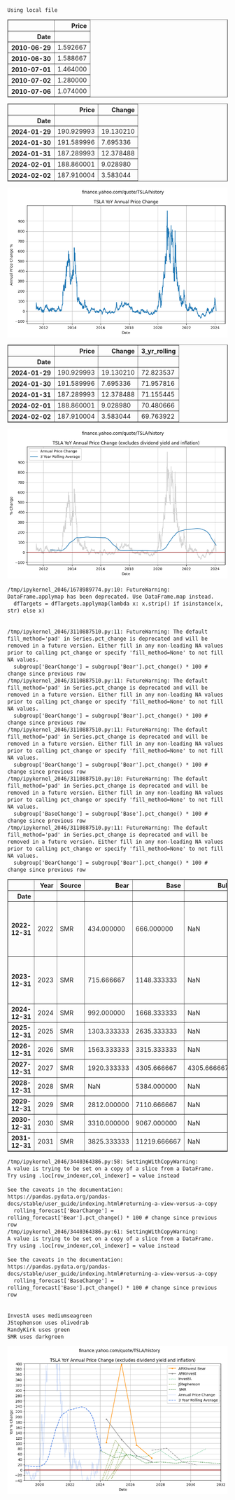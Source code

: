     Using local file





<div>
<style scoped>
    .dataframe tbody tr th:only-of-type {
        vertical-align: middle;
    }

    .dataframe tbody tr th {
        vertical-align: top;
    }

    .dataframe thead th {
        text-align: right;
    }
</style>
<table border="1" class="dataframe">
  <thead>
    <tr style="text-align: right;">
      <th></th>
      <th>Price</th>
    </tr>
    <tr>
      <th>Date</th>
      <th></th>
    </tr>
  </thead>
  <tbody>
    <tr>
      <th>2010-06-29</th>
      <td>1.592667</td>
    </tr>
    <tr>
      <th>2010-06-30</th>
      <td>1.588667</td>
    </tr>
    <tr>
      <th>2010-07-01</th>
      <td>1.464000</td>
    </tr>
    <tr>
      <th>2010-07-02</th>
      <td>1.280000</td>
    </tr>
    <tr>
      <th>2010-07-06</th>
      <td>1.074000</td>
    </tr>
  </tbody>
</table>
</div>






<div>
<style scoped>
    .dataframe tbody tr th:only-of-type {
        vertical-align: middle;
    }

    .dataframe tbody tr th {
        vertical-align: top;
    }

    .dataframe thead th {
        text-align: right;
    }
</style>
<table border="1" class="dataframe">
  <thead>
    <tr style="text-align: right;">
      <th></th>
      <th>Price</th>
      <th>Change</th>
    </tr>
    <tr>
      <th>Date</th>
      <th></th>
      <th></th>
    </tr>
  </thead>
  <tbody>
    <tr>
      <th>2024-01-29</th>
      <td>190.929993</td>
      <td>19.130210</td>
    </tr>
    <tr>
      <th>2024-01-30</th>
      <td>191.589996</td>
      <td>7.695336</td>
    </tr>
    <tr>
      <th>2024-01-31</th>
      <td>187.289993</td>
      <td>12.378488</td>
    </tr>
    <tr>
      <th>2024-02-01</th>
      <td>188.860001</td>
      <td>9.028980</td>
    </tr>
    <tr>
      <th>2024-02-02</th>
      <td>187.910004</td>
      <td>3.583044</td>
    </tr>
  </tbody>
</table>
</div>




    
![png](images/tsla-yoy_4_0.png)
    





<div>
<style scoped>
    .dataframe tbody tr th:only-of-type {
        vertical-align: middle;
    }

    .dataframe tbody tr th {
        vertical-align: top;
    }

    .dataframe thead th {
        text-align: right;
    }
</style>
<table border="1" class="dataframe">
  <thead>
    <tr style="text-align: right;">
      <th></th>
      <th>Price</th>
      <th>Change</th>
      <th>3_yr_rolling</th>
    </tr>
    <tr>
      <th>Date</th>
      <th></th>
      <th></th>
      <th></th>
    </tr>
  </thead>
  <tbody>
    <tr>
      <th>2024-01-29</th>
      <td>190.929993</td>
      <td>19.130210</td>
      <td>72.823537</td>
    </tr>
    <tr>
      <th>2024-01-30</th>
      <td>191.589996</td>
      <td>7.695336</td>
      <td>71.957816</td>
    </tr>
    <tr>
      <th>2024-01-31</th>
      <td>187.289993</td>
      <td>12.378488</td>
      <td>71.155445</td>
    </tr>
    <tr>
      <th>2024-02-01</th>
      <td>188.860001</td>
      <td>9.028980</td>
      <td>70.480666</td>
    </tr>
    <tr>
      <th>2024-02-02</th>
      <td>187.910004</td>
      <td>3.583044</td>
      <td>69.763922</td>
    </tr>
  </tbody>
</table>
</div>




    
![png](images/tsla-yoy_6_0.png)
    


    /tmp/ipykernel_2046/1678989774.py:10: FutureWarning: DataFrame.applymap has been deprecated. Use DataFrame.map instead.
      dfTargets = dfTargets.applymap(lambda x: x.strip() if isinstance(x, str) else x)


    /tmp/ipykernel_2046/3110887510.py:11: FutureWarning: The default fill_method='pad' in Series.pct_change is deprecated and will be removed in a future version. Either fill in any non-leading NA values prior to calling pct_change or specify 'fill_method=None' to not fill NA values.
      subgroup['BearChange'] = subgroup['Bear'].pct_change() * 100 # change since previous row
    /tmp/ipykernel_2046/3110887510.py:11: FutureWarning: The default fill_method='pad' in Series.pct_change is deprecated and will be removed in a future version. Either fill in any non-leading NA values prior to calling pct_change or specify 'fill_method=None' to not fill NA values.
      subgroup['BearChange'] = subgroup['Bear'].pct_change() * 100 # change since previous row
    /tmp/ipykernel_2046/3110887510.py:11: FutureWarning: The default fill_method='pad' in Series.pct_change is deprecated and will be removed in a future version. Either fill in any non-leading NA values prior to calling pct_change or specify 'fill_method=None' to not fill NA values.
      subgroup['BearChange'] = subgroup['Bear'].pct_change() * 100 # change since previous row
    /tmp/ipykernel_2046/3110887510.py:10: FutureWarning: The default fill_method='pad' in Series.pct_change is deprecated and will be removed in a future version. Either fill in any non-leading NA values prior to calling pct_change or specify 'fill_method=None' to not fill NA values.
      subgroup['BaseChange'] = subgroup['Base'].pct_change() * 100 # change since previous row
    /tmp/ipykernel_2046/3110887510.py:11: FutureWarning: The default fill_method='pad' in Series.pct_change is deprecated and will be removed in a future version. Either fill in any non-leading NA values prior to calling pct_change or specify 'fill_method=None' to not fill NA values.
      subgroup['BearChange'] = subgroup['Bear'].pct_change() * 100 # change since previous row





<div>
<style scoped>
    .dataframe tbody tr th:only-of-type {
        vertical-align: middle;
    }

    .dataframe tbody tr th {
        vertical-align: top;
    }

    .dataframe thead th {
        text-align: right;
    }
</style>
<table border="1" class="dataframe">
  <thead>
    <tr style="text-align: right;">
      <th></th>
      <th>Year</th>
      <th>Source</th>
      <th>Bear</th>
      <th>Base</th>
      <th>Bull</th>
      <th>ForecastDate</th>
      <th>TargetDate</th>
      <th>Note</th>
      <th>Link</th>
    </tr>
    <tr>
      <th>Date</th>
      <th></th>
      <th></th>
      <th></th>
      <th></th>
      <th></th>
      <th></th>
      <th></th>
      <th></th>
      <th></th>
    </tr>
  </thead>
  <tbody>
    <tr>
      <th>2022-12-31</th>
      <td>2022</td>
      <td>SMR</td>
      <td>434.000000</td>
      <td>666.000000</td>
      <td>NaN</td>
      <td>2022-03-21</td>
      <td>31/12/2022</td>
      <td>1998 weighted average PT, although 1713 is bas...</td>
      <td>[Link](https://www.youtube.com/watch?v=W0OKbs_...</td>
    </tr>
    <tr>
      <th>2023-12-31</th>
      <td>2023</td>
      <td>SMR</td>
      <td>715.666667</td>
      <td>1148.333333</td>
      <td>NaN</td>
      <td>2022-03-21</td>
      <td>31/12/2023</td>
      <td>given these all forecast at same time, plot th...</td>
      <td>NaN</td>
    </tr>
    <tr>
      <th>2024-12-31</th>
      <td>2024</td>
      <td>SMR</td>
      <td>992.000000</td>
      <td>1668.333333</td>
      <td>NaN</td>
      <td>2022-03-21</td>
      <td>31/12/2024</td>
      <td>NaN</td>
      <td>NaN</td>
    </tr>
    <tr>
      <th>2025-12-31</th>
      <td>2025</td>
      <td>SMR</td>
      <td>1303.333333</td>
      <td>2635.333333</td>
      <td>NaN</td>
      <td>2022-03-21</td>
      <td>31/12/2025</td>
      <td>NaN</td>
      <td>NaN</td>
    </tr>
    <tr>
      <th>2026-12-31</th>
      <td>2026</td>
      <td>SMR</td>
      <td>1563.333333</td>
      <td>3315.333333</td>
      <td>NaN</td>
      <td>2022-03-21</td>
      <td>31/12/2026</td>
      <td>NaN</td>
      <td>NaN</td>
    </tr>
    <tr>
      <th>2027-12-31</th>
      <td>2027</td>
      <td>SMR</td>
      <td>1920.333333</td>
      <td>4305.666667</td>
      <td>4305.666667</td>
      <td>2022-03-21</td>
      <td>31/12/2027</td>
      <td>NaN</td>
      <td>NaN</td>
    </tr>
    <tr>
      <th>2028-12-31</th>
      <td>2028</td>
      <td>SMR</td>
      <td>NaN</td>
      <td>5384.000000</td>
      <td>NaN</td>
      <td>2022-03-21</td>
      <td>31/12/2028</td>
      <td>NaN</td>
      <td>NaN</td>
    </tr>
    <tr>
      <th>2029-12-31</th>
      <td>2029</td>
      <td>SMR</td>
      <td>2812.000000</td>
      <td>7110.666667</td>
      <td>NaN</td>
      <td>2022-03-21</td>
      <td>31/12/2029</td>
      <td>NaN</td>
      <td>NaN</td>
    </tr>
    <tr>
      <th>2030-12-31</th>
      <td>2030</td>
      <td>SMR</td>
      <td>3310.000000</td>
      <td>9067.000000</td>
      <td>NaN</td>
      <td>2022-03-21</td>
      <td>31/12/2030</td>
      <td>NaN</td>
      <td>NaN</td>
    </tr>
    <tr>
      <th>2031-12-31</th>
      <td>2031</td>
      <td>SMR</td>
      <td>3825.333333</td>
      <td>11219.666667</td>
      <td>NaN</td>
      <td>2022-03-21</td>
      <td>31/12/2031</td>
      <td>NaN</td>
      <td>NaN</td>
    </tr>
  </tbody>
</table>
</div>



    /tmp/ipykernel_2046/3440364386.py:58: SettingWithCopyWarning: 
    A value is trying to be set on a copy of a slice from a DataFrame.
    Try using .loc[row_indexer,col_indexer] = value instead
    
    See the caveats in the documentation: https://pandas.pydata.org/pandas-docs/stable/user_guide/indexing.html#returning-a-view-versus-a-copy
      rolling_forecast['BearChange'] = rolling_forecast['Bear'].pct_change() * 100 # change since previous row
    /tmp/ipykernel_2046/3440364386.py:61: SettingWithCopyWarning: 
    A value is trying to be set on a copy of a slice from a DataFrame.
    Try using .loc[row_indexer,col_indexer] = value instead
    
    See the caveats in the documentation: https://pandas.pydata.org/pandas-docs/stable/user_guide/indexing.html#returning-a-view-versus-a-copy
      rolling_forecast['BaseChange'] = rolling_forecast['Base'].pct_change() * 100 # change since previous row


    InvestA uses mediumseagreen
    JStephenson uses olivedrab
    RandyKirk uses green
    SMR uses darkgreen



    
![png](images/tsla-yoy_11_2.png)
    

